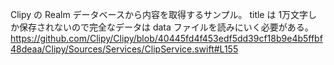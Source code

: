 Clipy の Realm データベースから内容を取得するサンプル。
title は 1万文字しか保存されないので完全なデータは data ファイルを読みにいく必要がある。
https://github.com/Clipy/Clipy/blob/40445fd4f453edf5dd39cf18b9e4b5ffbf48deaa/Clipy/Sources/Services/ClipService.swift#L155
